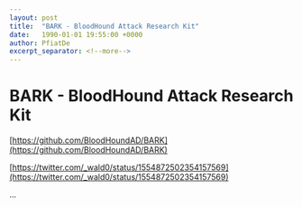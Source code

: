 ```yaml
---
layout: post
title:  "BARK - BloodHound Attack Research Kit"
date:   1990-01-01 19:55:00 +0000
author: PfiatDe
excerpt_separator: <!--more-->
---
```


# BARK - BloodHound Attack Research Kit

[https://github.com/BloodHoundAD/BARK](https://github.com/BloodHoundAD/BARK)

[https://twitter.com/_wald0/status/1554872502354157569](https://twitter.com/_wald0/status/1554872502354157569)

...
<!--more-->

